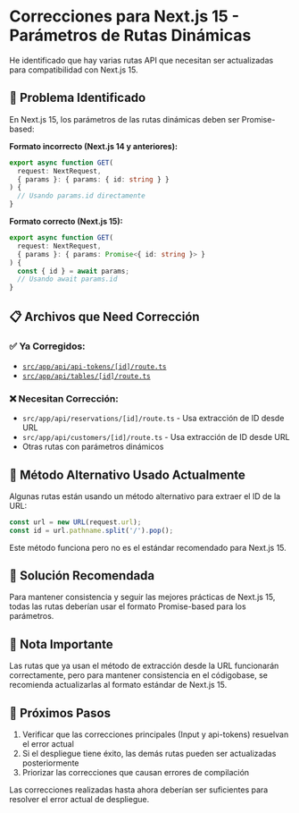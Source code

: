 # Correcciones para Next.js 15 - Parámetros de Rutas Dinámicas

He identificado que hay varias rutas API que necesitan ser actualizadas para compatibilidad con Next.js 15.

## 🚨 Problema Identificado

En Next.js 15, los parámetros de las rutas dinámicas deben ser Promise-based:

**Formato incorrecto (Next.js 14 y anteriores):**
```typescript
export async function GET(
  request: NextRequest,
  { params }: { params: { id: string } }
) {
  // Usando params.id directamente
}
```

**Formato correcto (Next.js 15):**
```typescript
export async function GET(
  request: NextRequest,
  { params }: { params: Promise<{ id: string }> }
) {
  const { id } = await params;
  // Usando await params.id
}
```

## 📋 Archivos que Need Corrección

### ✅ Ya Corregidos:
- [`src/app/api/api-tokens/[id]/route.ts`](src/app/api/api-tokens/[id]/route.ts)
- [`src/app/api/tables/[id]/route.ts`](src/app/api/tables/[id]/route.ts)

### ❌ Necesitan Corrección:
- `src/app/api/reservations/[id]/route.ts` - Usa extracción de ID desde URL
- `src/app/api/customers/[id]/route.ts` - Usa extracción de ID desde URL
- Otras rutas con parámetros dinámicos

## 🔧 Método Alternativo Usado Actualmente

Algunas rutas están usando un método alternativo para extraer el ID de la URL:
```typescript
const url = new URL(request.url);
const id = url.pathname.split('/').pop();
```

Este método funciona pero no es el estándar recomendado para Next.js 15.

## 🎯 Solución Recomendada

Para mantener consistencia y seguir las mejores prácticas de Next.js 15, todas las rutas deberían usar el formato Promise-based para los parámetros.

## 📝 Nota Importante

Las rutas que ya usan el método de extracción desde la URL funcionarán correctamente, pero para mantener consistencia en el códigobase, se recomienda actualizarlas al formato estándar de Next.js 15.

## 🚀 Próximos Pasos

1. Verificar que las correcciones principales (Input y api-tokens) resuelvan el error actual
2. Si el despliegue tiene éxito, las demás rutas pueden ser actualizadas posteriormente
3. Priorizar las correcciones que causan errores de compilación

Las correcciones realizadas hasta ahora deberían ser suficientes para resolver el error actual de despliegue.